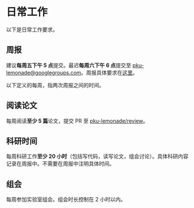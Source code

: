 # 日常工作

以下是日常工作要求。

## 周报

建议**每周五下午 5 点**提交。最迟**每周六下午 6 点**提交至 [pku-lemonade@googlegroups.com](mailto:pku-lemonade@googlegroups.com)。周报具体要求在[这里](weekly_report.md)。

以下定义的每周，指两次周报之间的时间。

## 阅读论文

每周阅读**至少 5 篇**论文，提交 PR 至 [pku-lemonade/review](https://github.com/pku-lemonade/new-lemon-review)。

## 科研时间

每周科研工作**至少 20 小时**（包括写代码，读写论文，组会讨论）。具体科研内容记录在周报中。不需要在周报中注明具体时间。

## 组会

每周参加实验室组会。组会时长控制在 2 小时以内。
